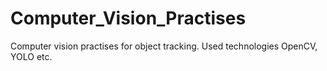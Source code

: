 # Computer_Vision_Practises
Computer vision practises for object tracking. Used technologies OpenCV, YOLO etc.
